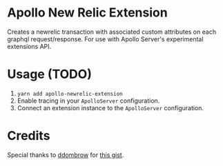 # Apollo New Relic Extension

Creates a newrelic transaction with associated custom attributes on each graphql request/response.
For use with Apollo Server's experimental extensions API.

# Usage (TODO)

1. `yarn add apollo-newrelic-extension`
2. Enable tracing in your `ApolloServer` configuration.
3. Connect an extension instance to the `ApolloServer` configuration.

# Credits

Special thanks to [ddombrow](https://github.com/ddombrow) for [this gist](https://gist.github.com/ddombrow/fe8d3765e7971001ec7af426eb9a7a6f).
